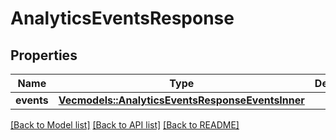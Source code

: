 # AnalyticsEventsResponse

## Properties

Name | Type | Description | Notes
------------ | ------------- | ------------- | -------------
**events** | [**Vec<models::AnalyticsEventsResponseEventsInner>**](AnalyticsEventsResponse_events_inner.md) |  | 

[[Back to Model list]](../README.md#documentation-for-models) [[Back to API list]](../README.md#documentation-for-api-endpoints) [[Back to README]](../README.md)


